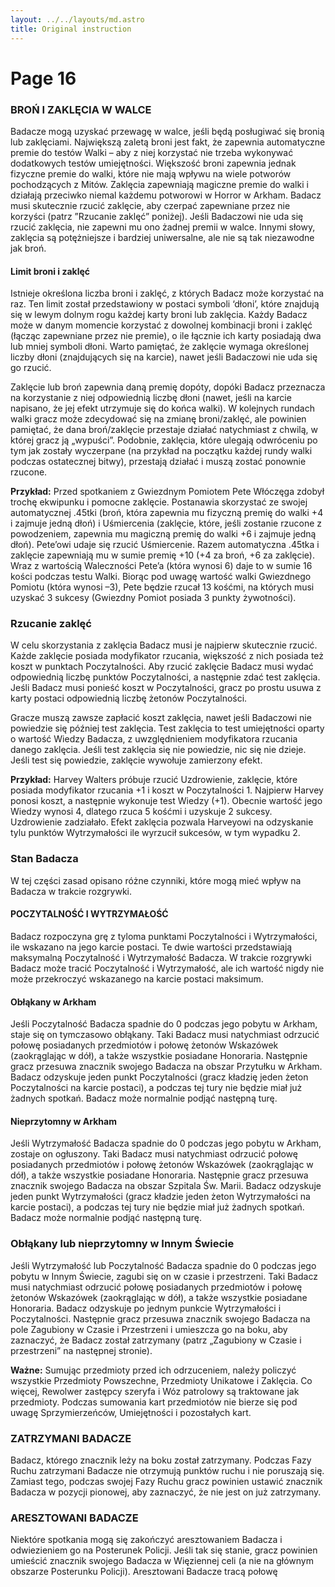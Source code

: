```yaml
---
layout: ../../layouts/md.astro
title: Original instruction
---
```


# Page 16

### BROŃ I ZAKLĘCIA W WALCE

Badacze mogą uzyskać przewagę w walce, jeśli będą posługiwać się bronią lub zaklęciami. Największą zaletą broni jest fakt, że zapewnia automatyczne premie do testów Walki – aby z niej korzystać nie trzeba wykonywać dodatkowych testów umiejętności. Większość broni zapewnia jednak fizyczne premie do walki, które nie mają wpływu na wiele potworów pochodzących z Mitów. Zaklęcia zapewniają magiczne premie do walki i działają przeciwko niemal każdemu potworowi w Horror w Arkham. Badacz musi skutecznie rzucić zaklęcie, aby czerpać zapewniane przez nie korzyści (patrz ”Rzucanie zaklęć” poniżej). Jeśli Badaczowi nie uda się rzucić zaklęcia, nie zapewni mu ono żadnej premii w walce. Innymi słowy, zaklęcia są potężniejsze i bardziej uniwersalne, ale nie są tak niezawodne jak broń.

#### Limit broni i zaklęć

Istnieje określona liczba broni i zaklęć, z których Badacz może korzystać na raz. Ten limit został przedstawiony w postaci symboli ‘dłoni’, które znajdują się w lewym dolnym rogu każdej karty broni lub zaklęcia. Każdy Badacz może w danym momencie korzystać z dowolnej kombinacji broni i zaklęć (łącząc zapewniane przez nie premie), o ile łącznie ich karty posiadają dwa lub mniej symboli dłoni. Warto pamiętać, że zaklęcie wymaga określonej liczby dłoni (znajdujących się na karcie), nawet jeśli Badaczowi nie uda się go rzucić.

Zaklęcie lub broń zapewnia daną premię dopóty, dopóki Badacz przeznacza na korzystanie z niej odpowiednią liczbę dłoni (nawet, jeśli na karcie napisano, że jej efekt utrzymuje się do końca walki). W kolejnych rundach walki gracz może zdecydować się na zmianę broni/zaklęć, ale powinien pamiętać, że dana broń/zaklęcie przestaje działać natychmiast z chwilą, w której gracz ją „wypuści”. Podobnie, zaklęcia, które ulegają odwróceniu po tym jak zostały wyczerpane (na przykład na początku każdej rundy walki podczas ostatecznej bitwy), przestają działać i muszą zostać ponownie rzucone.

**Przykład:** Przed spotkaniem z Gwiezdnym Pomiotem Pete Włóczęga zdobył trochę ekwipunku i pomocne zaklęcie. Postanawia skorzystać ze swojej automatycznej .45tki (broń, która zapewnia mu fizyczną premię do walki +4 i zajmuje jedną dłoń) i Uśmiercenia (zaklęcie, które, jeśli zostanie rzucone z powodzeniem, zapewnia mu magiczną premię do walki +6 i zajmuje jedną dłoń). Pete’owi udaje się rzucić Uśmiercenie. Razem automatyczna .45tka i zaklęcie zapewniają mu w sumie premię +10 (+4 za broń, +6 za zaklęcie). Wraz z wartością Waleczności Pete’a (która wynosi 6) daje to w sumie 16 kości podczas testu Walki. Biorąc pod uwagę wartość walki Gwiezdnego Pomiotu (która wynosi –3), Pete będzie rzucał 13 kośćmi, na których musi uzyskać 3 sukcesy (Gwiezdny Pomiot posiada 3 punkty żywotności).

### Rzucanie zaklęć

W celu skorzystania z zaklęcia Badacz musi je najpierw skutecznie rzucić. Każde zaklęcie posiada modyfikator rzucania, większość z nich posiada też koszt w punktach Poczytalności. Aby rzucić zaklęcie Badacz musi wydać odpowiednią liczbę punktów Poczytalności, a następnie zdać test zaklęcia. Jeśli Badacz musi ponieść koszt w Poczytalności, gracz po prostu usuwa z karty postaci odpowiednią liczbę żetonów Poczytalności.

Gracze muszą zawsze zapłacić koszt zaklęcia, nawet jeśli Badaczowi nie powiedzie się później test zaklęcia. Test zaklęcia to test umiejętności oparty o wartość Wiedzy Badacza, z uwzględnieniem modyfikatora rzucania danego zaklęcia. Jeśli test zaklęcia się nie powiedzie, nic się nie dzieje. Jeśli test się powiedzie, zaklęcie wywołuje zamierzony efekt.

**Przykład:** Harvey Walters próbuje rzucić Uzdrowienie, zaklęcie, które posiada modyfikator rzucania +1 i koszt w Poczytalności 1. Najpierw Harvey ponosi koszt, a następnie wykonuje test Wiedzy (+1). Obecnie wartość jego Wiedzy wynosi 4, dlatego rzuca 5 kośćmi i uzyskuje 2 sukcesy. Uzdrowienie zadziałało. Efekt zaklęcia pozwala Harveyowi na odzyskanie tylu punktów Wytrzymałości ile wyrzucił sukcesów, w tym wypadku 2.

### Stan Badacza

W tej części zasad opisano różne czynniki, które mogą mieć wpływ na Badacza w trakcie rozgrywki.

#### POCZYTALNOŚĆ I WYTRZYMAŁOŚĆ

Badacz rozpoczyna grę z tyloma punktami Poczytalności i Wytrzymałości, ile wskazano na jego karcie postaci. Te dwie wartości przedstawiają maksymalną Poczytalność i Wytrzymałość Badacza. W trakcie rozgrywki Badacz może tracić Poczytalność i Wytrzymałość, ale ich wartość nigdy nie może przekroczyć wskazanego na karcie postaci maksimum.

#### Obłąkany w Arkham

Jeśli Poczytalność Badacza spadnie do 0 podczas jego pobytu w Arkham, staje się on tymczasowo obłąkany. Taki Badacz musi natychmiast odrzucić połowę posiadanych przedmiotów i połowę żetonów Wskazówek (zaokrąglając w dół), a także wszystkie posiadane Honoraria. Następnie gracz przesuwa znacznik swojego Badacza na obszar Przytułku w Arkham. Badacz odzyskuje jeden punkt Poczytalności (gracz kładzię jeden żeton Poczytalności na karcie postaci), a podczas tej tury nie będzie miał już żadnych spotkań. Badacz może normalnie podjąć następną turę.

#### Nieprzytomny w Arkham

Jeśli Wytrzymałość Badacza spadnie do 0 podczas jego pobytu w Arkham, zostaje on ogłuszony. Taki Badacz musi natychmiast odrzucić połowę posiadanych przedmiotów i połowę żetonów Wskazówek (zaokrąglając w dół), a także wszystkie posiadane Honoraria. Następnie gracz przesuwa znacznik swojego Badacza na obszar Szpitala Św. Marii. Badacz odzyskuje jeden punkt Wytrzymałości (gracz kładzie jeden żeton Wytrzymałości na karcie postaci), a podczas tej tury nie będzie miał już żadnych spotkań. Badacz może normalnie podjąć następną turę.

### Obłąkany lub nieprzytomny w Innym Świecie

Jeśli Wytrzymałość lub Poczytalność Badacza spadnie do 0 podczas jego pobytu w Innym Świecie, zagubi się on w czasie i przestrzeni. Taki Badacz musi natychmiast odrzucić połowę posiadanych przedmiotów i połowę żetonów Wskazówek (zaokrąglając w dół), a także wszystkie posiadane Honoraria. Badacz odzyskuje po jednym punkcie Wytrzymałości i Poczytalności. Następnie gracz przesuwa znacznik swojego Badacza na pole Zagubiony w Czasie i Przestrzeni i umieszcza go na boku, aby zaznaczyć, że Badacz został zatrzymany (patrz „Zagubiony w Czasie i przestrzeni” na następnej stronie).

**Ważne:** Sumując przedmioty przed ich odrzuceniem, należy policzyć wszystkie Przedmioty Powszechne, Przedmioty Unikatowe i Zaklęcia. Co więcej, Rewolwer zastępcy szeryfa i Wóz patrolowy są traktowane jak przedmioty. Podczas sumowania kart przedmiotów nie bierze się pod uwagę Sprzymierzeńców, Umiejętności i pozostałych kart.

### ZATRZYMANI BADACZE

Badacz, którego znacznik leży na boku został zatrzymany. Podczas Fazy Ruchu zatrzymani Badacze nie otrzymują punktów ruchu i nie poruszają się. Zamiast tego, podczas swojej Fazy Ruchu gracz powinien ustawić znacznik Badacza w pozycji pionowej, aby zaznaczyć, że nie jest on już zatrzymany.

### ARESZTOWANI BADACZE

Niektóre spotkania mogą się zakończyć aresztowaniem Badacza i odwiezieniem go na Posterunek Policji. Jeśli tak się stanie, gracz powinien umieścić znacznik swojego Badacza w Więziennej celi (a nie na głównym obszarze Posterunku Policji). Aresztowani Badacze tracą połowę
